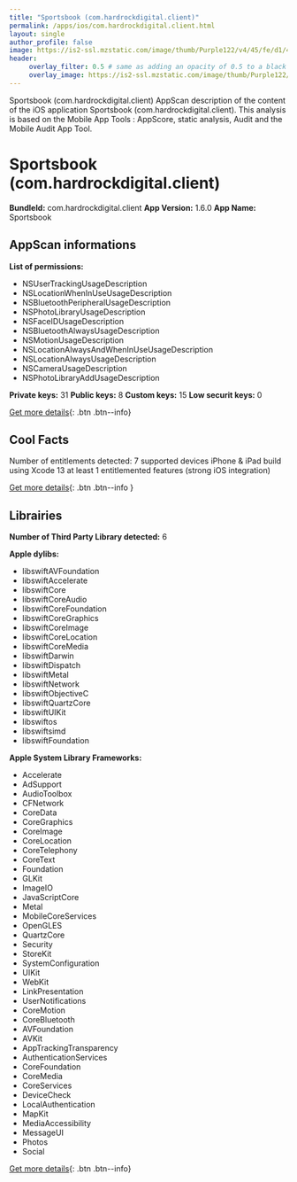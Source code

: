 ```yaml
---
title: "Sportsbook (com.hardrockdigital.client)"
permalink: /apps/ios/com.hardrockdigital.client.html
layout: single
author_profile: false
image: https://is2-ssl.mzstatic.com/image/thumb/Purple122/v4/45/fe/d1/45fed13e-4de5-9ce0-4be4-7727443f76ea/AppIcon-0-0-1x_U007emarketing-0-0-0-10-0-0-sRGB-0-0-0-GLES2_U002c0-512MB-85-220-0-0.png/512x512bb.jpg
header: 
     overlay_filter: 0.5 # same as adding an opacity of 0.5 to a black background
     overlay_image: https://is2-ssl.mzstatic.com/image/thumb/Purple122/v4/45/fe/d1/45fed13e-4de5-9ce0-4be4-7727443f76ea/AppIcon-0-0-1x_U007emarketing-0-0-0-10-0-0-sRGB-0-0-0-GLES2_U002c0-512MB-85-220-0-0.png/512x512bb.jpg
---
```

Sportsbook (com.hardrockdigital.client) AppScan description of the content of the iOS application Sportsbook (com.hardrockdigital.client). This analysis is based on the Mobile App Tools : AppScore, static analysis, Audit and the Mobile Audit App Tool.

# Sportsbook (com.hardrockdigital.client)

**BundleId:** com.hardrockdigital.client
**App Version:** 1.6.0
**App Name:** Sportsbook


## AppScan informations 

**List of permissions:** 
- NSUserTrackingUsageDescription
- NSLocationWhenInUseUsageDescription
- NSBluetoothPeripheralUsageDescription
- NSPhotoLibraryUsageDescription
- NSFaceIDUsageDescription
- NSBluetoothAlwaysUsageDescription
- NSMotionUsageDescription
- NSLocationAlwaysAndWhenInUseUsageDescription
- NSLocationAlwaysUsageDescription
- NSCameraUsageDescription
- NSPhotoLibraryAddUsageDescription
  
  
**Private keys:** 31
**Public keys:** 8
**Custom keys:** 15
**Low securit keys:** 0
  
[Get more details](/pricing.html){: .btn .btn--info}

## Cool Facts

Number of entitlements detected: 7
supported devices iPhone & iPad
build using Xcode 13
at least 1 entitlemented features (strong iOS integration)
  
[Get more details](/pricing.html){: .btn .btn--info }

## Librairies 
**Number of Third Party Library detected:** 6


**Apple dylibs:**
- libswiftAVFoundation
- libswiftAccelerate
- libswiftCore
- libswiftCoreAudio
- libswiftCoreFoundation
- libswiftCoreGraphics
- libswiftCoreImage
- libswiftCoreLocation
- libswiftCoreMedia
- libswiftDarwin
- libswiftDispatch
- libswiftMetal
- libswiftNetwork
- libswiftObjectiveC
- libswiftQuartzCore
- libswiftUIKit
- libswiftos
- libswiftsimd
- libswiftFoundation


**Apple System Library Frameworks:**
- Accelerate
- AdSupport
- AudioToolbox
- CFNetwork
- CoreData
- CoreGraphics
- CoreImage
- CoreLocation
- CoreTelephony
- CoreText
- Foundation
- GLKit
- ImageIO
- JavaScriptCore
- Metal
- MobileCoreServices
- OpenGLES
- QuartzCore
- Security
- StoreKit
- SystemConfiguration
- UIKit
- WebKit
- LinkPresentation
- UserNotifications
- CoreMotion
- CoreBluetooth
- AVFoundation
- AVKit
- AppTrackingTransparency
- AuthenticationServices
- CoreFoundation
- CoreMedia
- CoreServices
- DeviceCheck
- LocalAuthentication
- MapKit
- MediaAccessibility
- MessageUI
- Photos
- Social


  
[Get more details](/pricing.html){: .btn .btn--info}

